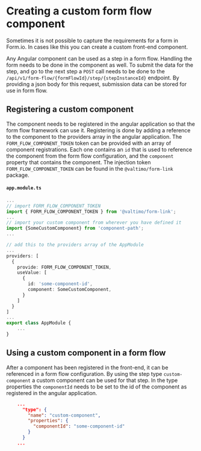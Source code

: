 # Creating a custom form flow component

Sometimes it is not possible to capture the requirements for a form in Form.io. In cases like this you can create a 
custom front-end component.

Any Angular component can be used as a step in a form flow. Handling the form needs to be done in the component
as well. To submit the data for the step, and go to the next step a `POST` call needs to be done to the
`/api/v1/form-flow/{formFlowId}/step/{stepInstanceId}` endpoint. By providing a json body for this request, submission 
data can be stored for use in form flow. 

## Registering a custom component

The component needs to be registered in the angular application so that the form flow framework can use it. Registering
is done by adding a reference to the component to the providers array in the angular application. The 
`FORM_FLOW_COMPONENT_TOKEN` token can be provided with an array of component registrations. Each one contains an `id` 
that is used to reference the component from the form flow configuration, and the `component` property that contains 
the component. The injection token `FORM_FLOW_COMPONENT_TOKEN` can be found in the `@valtimo/form-link` package.

#### **`app.module.ts`**

```typescript
...
// import FORM_FLOW_COMPONENT_TOKEN
import { FORM_FLOW_COMPONENT_TOKEN } from '@valtimo/form-link';
...
// import your custom component from wherever you have defined it
import {SomeCustomComponent} from 'component-path';
...

// add this to the providers array of the AppModule
...
providers: [
  {
    provide: FORM_FLOW_COMPONENT_TOKEN,
    useValue: [
      {
        id: 'some-component-id',
        component: SomeCustomComponent,
      }
    ]
  }
]
...
export class AppModule {
    ...
}
```

## Using a custom component in a form flow

After a component has been registered in the front-end, it can be referenced in a form flow configuration. By using
the step type `custom-component` a custom component can be used for that step. In the type properties the `componentId`
needs to be set to the id of the component as registered in the angular application.

```json
    ...
      "type": {
        "name": "custom-component",
        "properties": {
          "componentId": "some-component-id"
        }
      }
    ...
```
